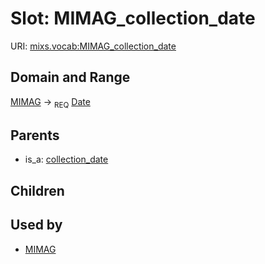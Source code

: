 
# Slot: MIMAG_collection_date




URI: [mixs.vocab:MIMAG_collection_date](https://w3id.org/mixs/vocab/MIMAG_collection_date)


## Domain and Range

[MIMAG](MIMAG.md) ->  <sub>REQ</sub> [Date](types/Date.md)

## Parents

 *  is_a: [collection_date](collection_date.md)

## Children


## Used by

 * [MIMAG](MIMAG.md)
